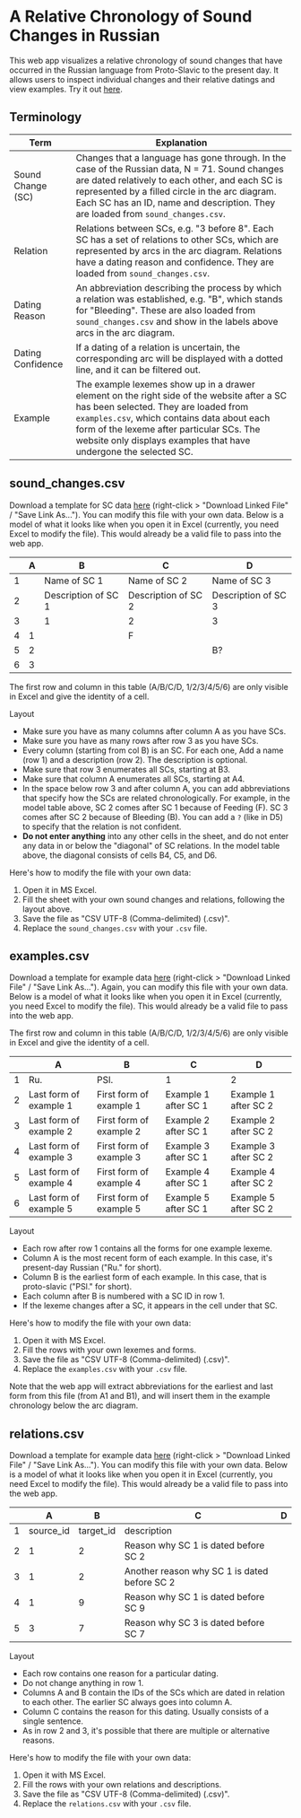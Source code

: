 # A Relative Chronology of Sound Changes in Russian
This web app visualizes a relative chronology of sound changes that have occurred in the Russian language from Proto-Slavic to the present day. It allows users to inspect individual changes and their relative datings and view examples. Try it out [here](https://relchron.eu.pythonanywhere.com).

## Terminology
| Term | Explanation |
| ---  | --- |
| Sound Change (SC) | Changes that a language has gone through. In the case of the Russian data, N = 71. Sound changes are dated relatively to each other, and each SC is represented by a filled circle in the arc diagram. Each SC has an ID, name and description. They are loaded from `sound_changes.csv`. |
| Relation | Relations between SCs, e.g. "3 before 8". Each SC has a set of relations to other SCs, which are represented by arcs in the arc diagram. Relations have a dating reason and confidence. They are loaded from `sound_changes.csv`. |
| Dating Reason | An abbreviation describing the process by which a relation was established, e.g. "B", which stands for "Bleeding". These are also loaded from `sound_changes.csv` and show in the labels above arcs in the arc diagram. |
| Dating Confidence | If a dating of a relation is uncertain, the corresponding arc will be displayed with a dotted line, and it can be filtered out. |
| Example | The example lexemes show up in a drawer element on the right side of the website after a SC has been selected. They are loaded from `examples.csv`, which contains data about each form of the lexeme after particular SCs. The website only displays examples that have undergone the selected SC. |

## sound_changes.csv
Download a template for SC data [here](https://relchron.eu.pythonanywhere.com/sc_template) (right-click > "Download Linked File" / "Save Link As...").
You can modify this file with your own data. Below is a model of what it looks like when you open it in Excel (currently, you need Excel to modify the file). This would already be a valid file to pass into the web app.

|   | A | B | C | D  |
|---|---|---|---|--- |
| 1 |   | Name of SC 1 | Name of SC 2 | Name of SC 3 |
| 2 |   | Description of SC 1 | Description of SC 2 | Description of SC 3 |
| 3 |   | 1 | 2 | 3  |
| 4 | 1 |   | F |    |
| 5 | 2 |   |   | B? |
| 6 | 3 |   |   |    |

The first row and column in this table (A/B/C/D, 1/2/3/4/5/6) are only visible in Excel and give the identity of a cell.

Layout
 - Make sure you have as many columns after column A as you have SCs.
 - Make sure you have as many rows after row 3 as you have SCs.
 - Every column (starting from col B) is an SC. For each one, Add a name (row 1) and a description (row 2). The description is optional.
 - Make sure that row 3 enumerates all SCs, starting at B3.
 - Make sure that column A enumerates all SCs, starting at A4.
 - In the space below row 3 and after column A, you can add abbreviations that specify how the SCs are related chronologically. For example, in the model table above, SC 2 comes after SC 1 because of Feeding (F). SC 3 comes after SC 2 because of Bleeding (B). You can add a `?` (like in D5) to specify that the relation is not confident.
 - **Do not enter anything** into any other cells in the sheet, and do not enter any data in or below the "diagonal" of SC relations. In the model table above, the diagonal consists of cells B4, C5, and D6.

Here's how to modify the file with your own data:
 1. Open it in MS Excel.
 2. Fill the sheet with your own sound changes and relations, following the layout above.
 3. Save the file as "CSV UTF-8 (Comma-delimited) (.csv)".
 4. Replace the `sound_changes.csv` with your `.csv` file.

## examples.csv
Download a template for example data [here](https://relchron.eu.pythonanywhere.com/ex_template) (right-click > "Download Linked File" / "Save Link As...").
Again, you can modify this file with your own data. Below is a model of what it looks like when you open it in Excel (currently, you need Excel to modify the file). This would already be a valid file to pass into the web app.

The first row and column in this table (A/B/C/D, 1/2/3/4/5/6) are only visible in Excel and give the identity of a cell.

|   | A | B | C | D |
|---|---|---|---|---|
| 1 | Ru. | PSl. | 1 | 2 |
| 2 | Last form of example 1 | First form of example 1 | Example 1 after SC 1 | Example 1 after SC 2 |
| 3 | Last form of example 2 | First form of example 2 | Example 2 after SC 1 | Example 2 after SC 2 |
| 4 | Last form of example 3 | First form of example 3 | Example 3 after SC 1 | Example 3 after SC 2 |
| 5 | Last form of example 4 | First form of example 4 | Example 4 after SC 1 | Example 4 after SC 2 |
| 6 | Last form of example 5 | First form of example 5 | Example 5 after SC 1 | Example 5 after SC 2 |

Layout
 - Each row after row 1 contains all the forms for one example lexeme.
 - Column A is the most recent form of each example. In this case, it's present-day Russian ("Ru." for short).
 - Column B is the earliest form of each example. In this case, that is proto-slavic ("PSl." for short).
 - Each column after B is numbered with a SC ID in row 1.
 - If the lexeme changes after a SC, it appears in the cell under that SC.

Here's how to modify the file with your own data:
 1. Open it with MS Excel.
 2. Fill the rows with your own lexemes and forms.
 3. Save the file as "CSV UTF-8 (Comma-delimited) (.csv)".
 4. Replace the `examples.csv` with your `.csv` file.

Note that the web app will extract abbreviations for the earliest and last form from this file (from A1 and B1), and will insert them in the example chronology below the arc diagram.

## relations.csv
Download a template for example data [here](https://relchron.eu.pythonanywhere.com/rel_template) (right-click > "Download Linked File" / "Save Link As...").
You can modify this file with your own data. Below is a model of what it looks like when you open it in Excel (currently, you need Excel to modify the file). This would already be a valid file to pass into the web app.

|   | A | B | C | D |
|---|---|---|---|---|
| 1 | source_id | target_id | description |
| 2 | 1 | 2 | Reason why SC 1 is dated before SC 2 |
| 3 | 1 | 2 | Another reason why SC 1 is dated before SC 2 |
| 4 | 1 | 9 | Reason why SC 1 is dated before SC 9 |
| 5 | 3 | 7 | Reason why SC 3 is dated before SC 7 |

Layout
 - Each row contains one reason for a particular dating.
 - Do not change anything in row 1.
 - Columns A and B contain the IDs of the SCs which are dated in relation to each other. The earlier SC always goes into column A.
 - Column C contains the reason for this dating. Usually consists of a single sentence.
 - As in row 2 and 3, it's possible that there are multiple or alternative reasons.

Here's how to modify the file with your own data:
 1. Open it with MS Excel.
 2. Fill the rows with your own relations and descriptions.
 3. Save the file as "CSV UTF-8 (Comma-delimited) (.csv)".
 4. Replace the `relations.csv` with your `.csv` file.

